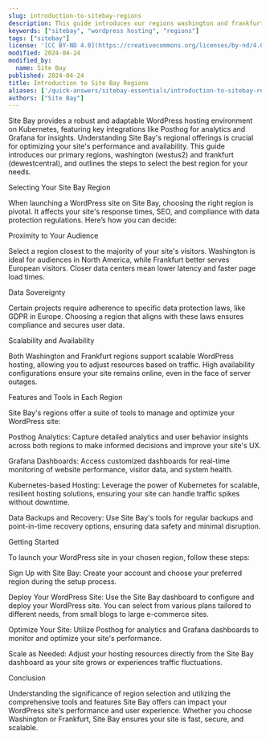 ```yaml
---
slug: introduction-to-sitebay-regions
description: This guide introduces our regions washington and frankfurt
keywords: ["sitebay", "wordpress hosting", "regions"]
tags: ["sitebay"]
license: '[CC BY-ND 4.0](https://creativecommons.org/licenses/by-nd/4.0)'
modified: 2024-04-24
modified_by:
  name: Site Bay
published: 2024-04-24
title: Introduction to Site Bay Regions
aliases: ['/quick-answers/sitebay-essentials/introduction-to-sitebay-regions/']
authors: ["Site Bay"]
---
```


Site Bay provides a robust and adaptable WordPress hosting environment on Kubernetes, featuring key integrations like Posthog for analytics and Grafana for insights. Understanding Site Bay's regional offerings is crucial for optimizing your site's performance and availability. This guide introduces our primary regions, washington (westus2) and frankfurt (dewestcentral), and outlines the steps to select the best region for your needs.

Selecting Your Site Bay Region

When launching a WordPress site on Site Bay, choosing the right region is pivotal. It affects your site's response times, SEO, and compliance with data protection regulations. Here’s how you can decide:

Proximity to Your Audience

Select a region closest to the majority of your site's visitors. Washington is ideal for audiences in North America, while Frankfurt better serves European visitors. Closer data centers mean lower latency and faster page load times.

Data Sovereignty

Certain projects require adherence to specific data protection laws, like GDPR in Europe. Choosing a region that aligns with these laws ensures compliance and secures user data.

Scalability and Availability

Both Washington and Frankfurt regions support scalable WordPress hosting, allowing you to adjust resources based on traffic. High availability configurations ensure your site remains online, even in the face of server outages.

Features and Tools in Each Region

Site Bay's regions offer a suite of tools to manage and optimize your WordPress site:

Posthog Analytics: Capture detailed analytics and user behavior insights across both regions to make informed decisions and improve your site's UX.

Grafana Dashboards: Access customized dashboards for real-time monitoring of website performance, visitor data, and system health.

Kubernetes-based Hosting: Leverage the power of Kubernetes for scalable, resilient hosting solutions, ensuring your site can handle traffic spikes without downtime.

Data Backups and Recovery: Use Site Bay's tools for regular backups and point-in-time recovery options, ensuring data safety and minimal disruption.

Getting Started

To launch your WordPress site in your chosen region, follow these steps:

Sign Up with Site Bay: Create your account and choose your preferred region during the setup process.

Deploy Your WordPress Site: Use the Site Bay dashboard to configure and deploy your WordPress site. You can select from various plans tailored to different needs, from small blogs to large e-commerce sites.

Optimize Your Site: Utilize Posthog for analytics and Grafana dashboards to monitor and optimize your site's performance.

Scale as Needed: Adjust your hosting resources directly from the Site Bay dashboard as your site grows or experiences traffic fluctuations.

Conclusion

Understanding the significance of region selection and utilizing the comprehensive tools and features Site Bay offers can impact your WordPress site's performance and user experience. Whether you choose Washington or Frankfurt, Site Bay ensures your site is fast, secure, and scalable.